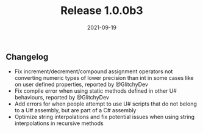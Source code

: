 ﻿---
slug: release-1.0.0b3
title: Release 1.0.0b3
date: 2021-09-19
authors: [merlin]
tags: [release beta]
---

## Changelog
- Fix increment/decrement/compound assignment operators not converting numeric types of lower precision than int in some cases like on user defined properties, reported by @GlitchyDev
- Fix compile error when using static methods defined in other U# behaviours, reported by @GlitchyDev
- Add errors for when people attempt to use U# scripts that do not belong to a U# assembly, but are part of a C# assembly
- Optimize string interpolations and fix potential issues when using string interpolations in recursive methods